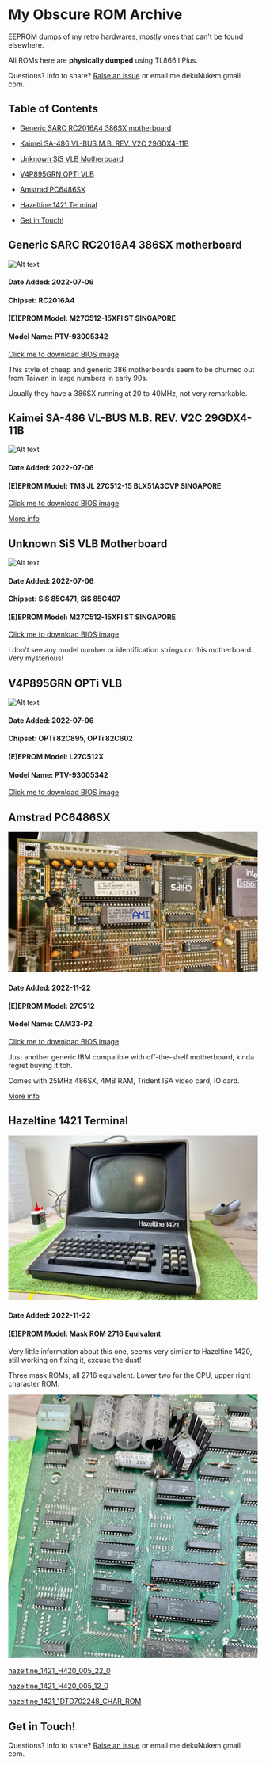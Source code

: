 # My Obscure ROM Archive

EEPROM dumps of my retro hardwares, mostly ones that can't be found elsewhere.

All ROMs here are **physically dumped** using TL866II Plus.

Questions? Info to share? [Raise an issue](https://github.com/dekuNukem/BIOS_ROM_Dumps/issues) or email me dekuNukem gmail com.

## Table of Contents

* [Generic SARC RC2016A4 386SX motherboard](#generic-sarc-rc2016a4-386sx-motherboard)

* [Kaimei SA-486 VL-BUS M.B. REV. V2C 29GDX4-11B](#kaimei-sa-486-vl-bus-mb-rev-v2c-29gdx4-11b)

* [Unknown SiS VLB Motherboard](#unknown-sis-vlb-motherboard)

* [V4P895GRN OPTi VLB](#v4p895grn-opti-vlb)

* [Amstrad PC6486SX](#amstrad-pc6486sx)

* [Hazeltine 1421 Terminal](#hazeltine-1421-terminal)

* [Get in Touch!](#get-in-touch)

## Generic SARC RC2016A4 386SX motherboard

![Alt text](dumps/photos/sarc_386.JPG)

#### Date Added: 2022-07-06

#### Chipset: RC2016A4

#### (E)EPROM Model: M27C512-15XFI ST SINGAPORE

#### Model Name: PTV-93005342

[Click me to download BIOS image](dumps/SARC_386SX.BIN)

This style of cheap and generic 386 motherboards seem to be churned out from Taiwan in large numbers in early 90s.

Usually they have a 386SX running at 20 to 40MHz, not very remarkable.

## Kaimei SA-486 VL-BUS M.B. REV. V2C 29GDX4-11B

![Alt text](dumps/photos/29gdx4.JPG)

#### Date Added: 2022-07-06

#### (E)EPROM Model: TMS JL 27C512-15 BLX51A3CVP SINGAPORE

[Click me to download BIOS image](dumps/29GDX4.BIN)

[More info](https://www.ultimateretro.net/en/dumps/5545)

## Unknown SiS VLB Motherboard

![Alt text](dumps/photos/sis_vlb.JPG)

#### Date Added: 2022-07-06

#### Chipset: SiS 85C471, SiS 85C407

#### (E)EPROM Model: M27C512-15XFI ST SINGAPORE

[Click me to download BIOS image](dumps/SIS_85C471.BIN)

I don't see any model number or identification strings on this motherboard. Very mysterious!

## V4P895GRN OPTi VLB

![Alt text](dumps/photos/v4p895grn.JPG)

#### Date Added: 2022-07-06

#### Chipset: OPTi 82C895, OPTi 82C602

#### (E)EPROM Model: L27C512X

#### Model Name: PTV-93005342

[Click me to download BIOS image](dumps/V4P895GRN.BIN)

## Amstrad PC6486SX

![Alt text](dumps/photos/amstrad_486.jpeg)

#### Date Added: 2022-11-22

#### (E)EPROM Model: 27C512

#### Model Name: CAM33-P2

[Click me to download BIOS image](dumps/amstrad_PC6486sx_27C512@DIP28.BIN)

Just another generic IBM compatible with off-the-shelf motherboard, kinda regret buying it tbh.

Comes with 25MHz 486SX, 4MB RAM, Trident ISA video card, IO card.

[More info](https://stason.org/TULARC/pc/dumps/A/AUVA-COMPUTER-INC-486-CAM33-P2-CPM20-P0-CPM25-P0.html)

## Hazeltine 1421 Terminal

![Alt text](dumps/photos/hazeltine_1421.jpeg)

#### Date Added: 2022-11-22

#### (E)EPROM Model: Mask ROM 2716 Equivalent

Very little information about this one, seems very similar to Hazeltine 1420, still working on fixing it, excuse the dust!

Three mask ROMs, all 2716 equivalent. Lower two for the CPU, upper right character ROM.

![Alt text](dumps/photos/hazeltine_pcb.jpeg)

[hazeltine_1421_H420_005_22_0](dumps/hazeltine_1421_H420_005_22_0_M2716@DIP24.BIN)

[hazeltine_1421_H420_005_12_0](dumps/hazeltine_1421_H420_005_12_0_M2716@DIP24.BIN)

[hazeltine_1421_1DTD702248_CHAR_ROM](dumps/hazeltine_1421_1DTD702248_CHAR_ROM_M2716@DIP24.BIN)

## Get in Touch!

Questions? Info to share? [Raise an issue](https://github.com/dekuNukem/BIOS_ROM_Dumps/issues) or email me dekuNukem gmail com.
